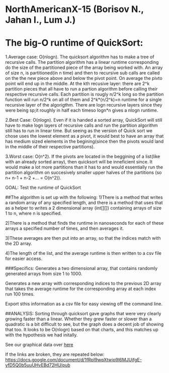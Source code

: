 # NorthAmericanX-15 (Borisov N., Jahan I., Lum J.)
# The big-O runtime of QuickSort:
1.Average case: O(nlogn). The quicksort algorithm has to make a tree of recursive calls. The partition algorithm has a linear 
runtime corresponding do the size of the partitioned piece of the array being worked with. An array of size n, is partitioned(in n time)
and then to recursive sub calls are called on the the new piece above and below the pivot point. On average the pivto point will
end up in the middle. At the kth recusive layer: there are 2^k partition pieces that all have to run a partion algorithm before calling 
their respective recursive calls. Each partition is rougly n/2^k long so the partition function will run n/2^k on all of them and 
2^k*(n/2^k)=n runtime for a single recursive layer of the algorigthm. There are logn recursive layers since they were being sp;it roughly in half each timeso logn*n gives a nlogn runtime.

2.Best Case: O(nlogn). Even if it is handed a sorted array, QuickSort will still have to make logn 
layers of recursive calls and run the partition algorithm still has to run in linear time. 
But seeing as the version of Quick sort we chose uses the lowest element as a pivot, it would best to have an array that has medium sized elements in the begining(since then the pivots would land in the middle of their respective partitions).

3.Worst case: O(n^2). If the pivots are located in the beggining of a list(like with an already sorted array), then quicksort will be inneficient since. It would make a lot more partitions than it has to and would essentially run the partition algorithm on succesively smaller upper halves of the partitions (so n+ n-1 + n-2 +... = O(n^2)). 


GOAL: Test the runtime of QuickSort

##The algorithm is set up with the following:
1)There is a method that writes a random array of any specified length, and there is a method that uses that as a helper to writes a 2 dimensional array (int[][]) containing arrays of size 1 to n, where n is specified. 

2)There is a method that finds the runtime in nanoseconds for each of these arrays a specified number of times, and then averages it. 

3)These averages are then put into an array, so that the indices match with the 2D array.

4)The length of the list, and the average runtime is then written to a csv file for easier access.


###Specifics:
Generates a two dimensional array, that contains randomly generated arrays from size 1 to 1000. 

Generates a new array with corresponding indices to the previous 2D array that takes the average runtime for the corresponding array at each index run 100 times.

Export sthis information as a csv file for easy viewing off the command line.


##ANALYSIS:
Sorting through quicksort gave graphs that were very clearly growing faster than a linear. Whether they grew faster or slower than a quadratic is a bit difficult to see, but the graph does a decent job of showing that too. It looks to be O(nlogn) based on that charts, and this matches up with the hypothesis we had initally.


See our graphical data over [here](https://docs.google.com/document/d/1fRpI9wqXtwip9l6MJUjfgE-yfD5Q0b5uuUHvEBd72HU/pub)

If the links are broken, they are repeated below:
https://docs.google.com/document/d/1fRpI9wqXtwip9l6MJUjfgE-yfD5Q0b5uuUHvEBd72HU/pub

